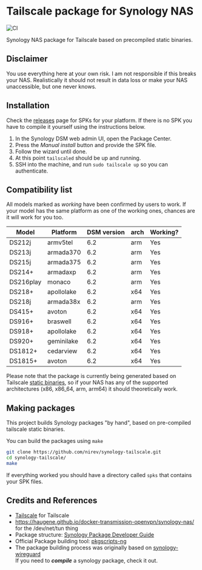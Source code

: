 # Tailscale package for Synology NAS
![CI](https://github.com/nirev/synology-tailscale/workflows/CI/badge.svg)

Synology NAS package for Tailscale based on precompiled static binaries.

## Disclaimer

You use everything here at your own risk. I am not responsible if this
breaks your NAS. Realistically it should not result in data loss or make
your NAS unaccessible, but one never knows.

## Installation

Check the [releases](https://github.com/nirev/synology-tailscale/releases)
page for SPKs for your platform. If there is no SPK you have to compile
it yourself using the instructions below.

1.  In the Synology DSM web admin UI, open the Package Center.
2.  Press the *Manual install* button and provide the SPK file.
3.  Follow the wizard until done.
4.  At this point `tailscaled` should be up and running.
5.  SSH into the  machine, and run `sudo tailscale up` so you can authenticate.

## Compatibility list

All models marked as *working* have been confirmed by users to work. If
your model has the same platform as one of the working ones, chances are
it will work for you too.

| Model     | Platform   | DSM version | arch | Working? |
| --------- | ---------- | ----------- | ---- | -------- |
| DS212j    | armv5tel   | 6.2         | arm  | Yes      |
| DS213j    | armada370  | 6.2         | arm  | Yes      |
| DS215j    | armada375  | 6.2         | arm  | Yes      |
| DS214+    | armadaxp   | 6.2         | arm  | Yes      |
| DS216play | monaco     | 6.2         | arm  | Yes      |
| DS218+    | apollolake | 6.2         | x64  | Yes      |
| DS218j    | armada38x  | 6.2         | arm  | Yes      |
| DS415+    | avoton     | 6.2         | x64  | Yes      |
| DS916+    | braswell   | 6.2         | x64  | Yes      |
| DS918+    | apollolake | 6.2         | x64  | Yes      |
| DS920+    | geminilake | 6.2         | x64  | Yes      |
| DS1812+   | cedarview  | 6.2         | x64  | Yes      |
| DS1815+   | avoton     | 6.2         | x64  | Yes      |

Please note that the package is currently being generated based on
Tailscale [static binaries](https://pkgs.tailscale.com/stable/#static), so
if your NAS has any of the supported architectures (x86, x86_64, arm, arm64)
it should theoretically work.

## Making packages

This project builds Synology packages "by hand", based on pre-compiled tailscale static binaries.

You can build the packages using `make`
```bash
git clone https://github.com/nirev/synology-tailscale.git
cd synology-tailscale/
make
```
If everything worked you should have a directory called `spks` that
contains your SPK files.

## Credits and References

- [Tailscale](https://github.com/tailscale) for Tailscale
- https://haugene.github.io/docker-transmission-openvpn/synology-nas/ for the /dev/net/tun thing
- Package structure: [Synology Package Developer Guide](https://help.synology.com/developer-guide/index.html)
- Official Package building tool: [pkgscripts-ng](https://github.com/SynologyOpenSource/pkgscripts-ng)
- The package building process was originally based on [synology-wireguard](https://github.com/runfalk/synology-wireguard) \
If you need to _**compile**_ a synology package, check it out.
